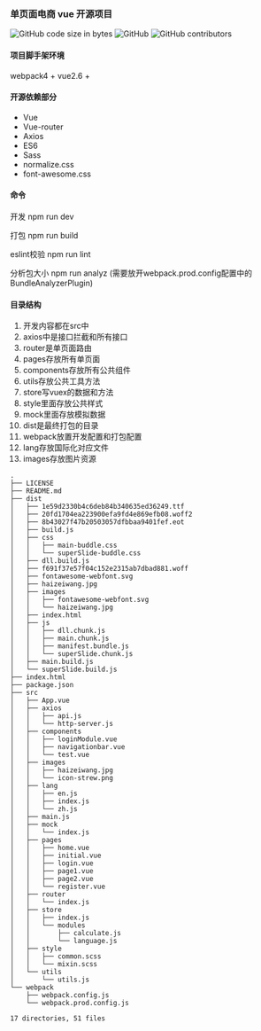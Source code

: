 ### 单页面电商 vue 开源项目 
![GitHub code size in bytes](https://img.shields.io/github/languages/code-size/cc-ch/vue-online-shop) 
![GitHub](https://img.shields.io/github/license/cc-ch/vue-online-shop) 
![GitHub contributors](https://img.shields.io/github/contributors/cc-ch/vue-online-shop)

#### 项目脚手架环境
webpack4 + 
vue2.6 +

#### 开源依赖部分
* Vue
* Vue-router
* Axios
* ES6
* Sass
* normalize.css
* font-awesome.css

#### 命令

开发  npm run dev

打包  npm run build

eslint校验 npm run lint

分析包大小 npm run analyz (需要放开webpack.prod.config配置中的BundleAnalyzerPlugin)


#### 目录结构
1. 开发内容都在src中
2. axios中是接口拦截和所有接口
3. router是单页面路由
4. pages存放所有单页面
5. components存放所有公共组件
6. utils存放公共工具方法
7. store写vuex的数据和方法
8. style里面存放公共样式
9. mock里面存放模拟数据
10. dist是最终打包的目录
12. webpack放置开发配置和打包配置
13. lang存放国际化对应文件
15. images存放图片资源

```
.
├── LICENSE
├── README.md
├── dist
│   ├── 1e59d2330b4c6deb84b340635ed36249.ttf
│   ├── 20fd1704ea223900efa9fd4e869efb08.woff2
│   ├── 8b43027f47b20503057dfbbaa9401fef.eot
│   ├── build.js
│   ├── css
│   │   ├── main-buddle.css
│   │   └── superSlide-buddle.css
│   ├── dll.build.js
│   ├── f691f37e57f04c152e2315ab7dbad881.woff
│   ├── fontawesome-webfont.svg
│   ├── haizeiwang.jpg
│   ├── images
│   │   ├── fontawesome-webfont.svg
│   │   └── haizeiwang.jpg
│   ├── index.html
│   ├── js
│   │   ├── dll.chunk.js
│   │   ├── main.chunk.js
│   │   ├── manifest.bundle.js
│   │   └── superSlide.chunk.js
│   ├── main.build.js
│   └── superSlide.build.js
├── index.html
├── package.json
├── src
│   ├── App.vue
│   ├── axios
│   │   ├── api.js
│   │   └── http-server.js
│   ├── components
│   │   ├── loginModule.vue
│   │   ├── navigationbar.vue
│   │   └── test.vue
│   ├── images
│   │   ├── haizeiwang.jpg
│   │   └── icon-strew.png
│   ├── lang
│   │   ├── en.js
│   │   ├── index.js
│   │   └── zh.js
│   ├── main.js
│   ├── mock
│   │   └── index.js
│   ├── pages
│   │   ├── home.vue
│   │   ├── initial.vue
│   │   ├── login.vue
│   │   ├── page1.vue
│   │   ├── page2.vue
│   │   └── register.vue
│   ├── router
│   │   └── index.js
│   ├── store
│   │   ├── index.js
│   │   └── modules
│   │       ├── calculate.js
│   │       └── language.js
│   ├── style
│   │   ├── common.scss
│   │   └── mixin.scss
│   └── utils
│       └── utils.js
└── webpack
    ├── webpack.config.js
    └── webpack.prod.config.js

17 directories, 51 files
```
